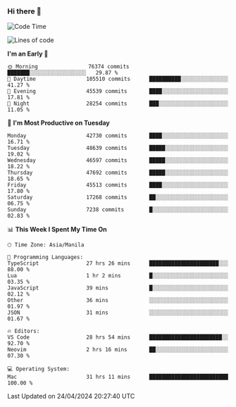 ### Hi there 👋

<!--START_SECTION:waka-->
![Code Time](http://img.shields.io/badge/Code%20Time-5%2C087%20hrs%204%20mins-blue)

![Lines of code](https://img.shields.io/badge/From%20Hello%20World%20I%27ve%20Written-114.3%20million%20lines%20of%20code-blue)

**I'm an Early 🐤** 

```text
🌞 Morning                76374 commits       ███████░░░░░░░░░░░░░░░░░░   29.87 % 
🌆 Daytime                105510 commits      ██████████░░░░░░░░░░░░░░░   41.27 % 
🌃 Evening                45539 commits       ████░░░░░░░░░░░░░░░░░░░░░   17.81 % 
🌙 Night                  28254 commits       ███░░░░░░░░░░░░░░░░░░░░░░   11.05 % 
```
📅 **I'm Most Productive on Tuesday** 

```text
Monday                   42730 commits       ████░░░░░░░░░░░░░░░░░░░░░   16.71 % 
Tuesday                  48639 commits       █████░░░░░░░░░░░░░░░░░░░░   19.02 % 
Wednesday                46597 commits       █████░░░░░░░░░░░░░░░░░░░░   18.22 % 
Thursday                 47692 commits       █████░░░░░░░░░░░░░░░░░░░░   18.65 % 
Friday                   45513 commits       ████░░░░░░░░░░░░░░░░░░░░░   17.80 % 
Saturday                 17268 commits       ██░░░░░░░░░░░░░░░░░░░░░░░   06.75 % 
Sunday                   7238 commits        █░░░░░░░░░░░░░░░░░░░░░░░░   02.83 % 
```


📊 **This Week I Spent My Time On** 

```text
🕑︎ Time Zone: Asia/Manila

💬 Programming Languages: 
TypeScript               27 hrs 26 mins      ██████████████████████░░░   88.00 % 
Lua                      1 hr 2 mins         █░░░░░░░░░░░░░░░░░░░░░░░░   03.35 % 
JavaScript               39 mins             █░░░░░░░░░░░░░░░░░░░░░░░░   02.12 % 
Other                    36 mins             ░░░░░░░░░░░░░░░░░░░░░░░░░   01.97 % 
JSON                     31 mins             ░░░░░░░░░░░░░░░░░░░░░░░░░   01.67 % 

🔥 Editors: 
VS Code                  28 hrs 54 mins      ███████████████████████░░   92.70 % 
Neovim                   2 hrs 16 mins       ██░░░░░░░░░░░░░░░░░░░░░░░   07.30 % 

💻 Operating System: 
Mac                      31 hrs 11 mins      █████████████████████████   100.00 % 
```


 Last Updated on 24/04/2024 20:27:40 UTC
<!--END_SECTION:waka-->


<!--
**rad182/rad182** is a ✨ _special_ ✨ repository because its `README.md` (this file) appears on your GitHub profile.

Here are some ideas to get you started:

- 🔭 I’m currently working on ...
- 🌱 I’m currently learning ...
- 👯 I’m looking to collaborate on ...
- 🤔 I’m looking for help with ...
- 💬 Ask me about ...
- 📫 How to reach me: ...
- 😄 Pronouns: ...
- ⚡ Fun fact: ...
-->

